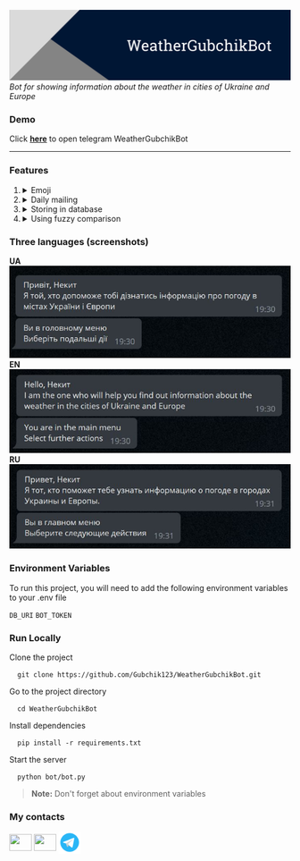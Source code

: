 <a href="https://t.me/WeatherGubchikBot" target="blank"><img title="WeatherGubchikBot" alt="Header image" src="./images/WeatherGubchikBot_header.png"></a>
*Bot for showing information about the weather in cities of Ukraine and Europe*

### Demo
Click **<a href="https://t.me/WeatherGubchikBot" target="blank">here</a>** to open telegram WeatherGubchikBot

---

### Features

1. <details><summary>Emoji</summary>I use RegExp for getting emoji by weather description</details>
2. <details><summary>Daily mailing</summary>You can sign up for the mailing to receive daily weather information in the city of your choice (you can turn it off at any time)</details>
3. <details><summary>Storing in database</summary>If you sign up for the newsletter, information will store in PostgreSQL database</details>
4. <details><summary>Using fuzzy comparison</summary>You can type the title of the city and bot try to find it with using python fuzzywuzyy module for fuzzy comparison</details>

### Three languages (screenshots)
**UA** <br>
<img title="WeatherGubchikBot" alt="Header image" src="./images/uk.jpg"> <br>
**EN** <br>
<img title="WeatherGubchikBot" alt="Header image" src="./images/en.jpg"> <br>
**RU** <br>
<img title="WeatherGubchikBot" alt="Header image" src="./images/ru.jpg"> <br>

### Environment Variables

To run this project, you will need to add the following environment variables to your .env file

`DB_URI`
`BOT_TOKEN`

### Run Locally

Clone the project
```
  git clone https://github.com/Gubchik123/WeatherGubchikBot.git
```

Go to the project directory
```
  cd WeatherGubchikBot
```

Install dependencies
```
  pip install -r requirements.txt
```

Start the server
```
  python bot/bot.py
```

> **Note:** Don't forget about environment variables

### My contacts
<p align="left">
<a href="https://stackoverflow.com/users/20199410" target="blank"><img align="center" src="https://raw.githubusercontent.com/rahuldkjain/github-profile-readme-generator/master/src/images/icons/Social/stack-overflow.svg" height="30" width="40" /></a>
<a href="https://instagram.com/nikitos.1746" target="blank"><img align="center" src="https://raw.githubusercontent.com/rahuldkjain/github-profile-readme-generator/master/src/images/icons/Social/instagram.svg" height="30" width="40" /></a>
<a href="https://t.me/Gubchik123" target="blank"><img align="center" src="./images/icons8-telegram-app-48.png" width="40" /></a>
</p>
